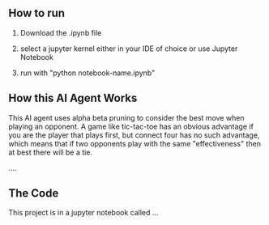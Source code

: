 ## How to run 

1. Download the .ipynb file 

2. select a jupyter kernel either in your IDE of choice or use Jupyter Notebook 

3. run with "python notebook-name.ipynb" 


## How this AI Agent Works 

This AI agent uses alpha beta pruning to consider the best move when playing an opponent. A game like tic-tac-toe has an obvious advantage if you are the player that plays first, but connect four has no such advantage, which means that if two opponents play with the same "effectiveness" then at best there will be a tie. 

.... 


## The Code 

This project is in a jupyter notebook called ... 



